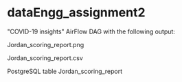 # dataEngg_assignment2

"COVID-19 insights" AirFlow DAG with the following output: 

Jordan_scoring_report.png

Jordan_scoring_report.csv

PostgreSQL table Jordan_scoring_report

